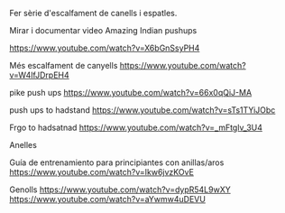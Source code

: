 
Fer sèrie d'escalfament de canells i espatles.




Mirar i documentar video Amazing Indian pushups

https://www.youtube.com/watch?v=X6bGnSsyPH4

Més escalfament de canyells
https://www.youtube.com/watch?v=W4lfJDrpEH4

pike push ups
https://www.youtube.com/watch?v=66x0qQiJ-MA

push ups to hadstand
https://www.youtube.com/watch?v=sTs1TYiJObc

Frgo to hadsatnad
https://www.youtube.com/watch?v=_mFtglv_3U4


Anelles

Guía de entrenamiento para principiantes con anillas/aros
https://www.youtube.com/watch?v=Ikw6jvzKOvE

Genolls
https://www.youtube.com/watch?v=dypR54L9wXY
https://www.youtube.com/watch?v=aYwmw4uDEVU